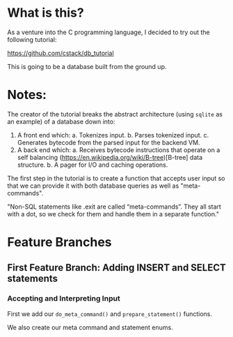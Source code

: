 # What is this?

As a venture into the C programming language, I decided to try out the following tutorial:

https://github.com/cstack/db_tutorial

This is going to be a database built from the ground up.


# Notes:

The creator of the tutorial breaks the abstract architecture (using `sqlite` as an example) of a database down into:
1. A front end which:
a. Tokenizes input.
b. Parses tokenized input.
c. Generates bytecode from the parsed input for the backend VM.
2. A back end which:
a. Receives bytecode instructions that operate on a self balancing (https://en.wikipedia.org/wiki/B-tree)[B-tree] data structure.
b. A pager for I/O and caching operations.

The first step in the tutorial is to create a function that accepts user input so that we can provide it with both database queries as well as "meta-commands".

"Non-SQL statements like .exit are called “meta-commands”. They all start with a dot, so we check for them and handle them in a separate function."


# Feature Branches

## First Feature Branch: Adding INSERT and SELECT statements

### Accepting and Interpreting Input

First we add our `do_meta_command()` and `prepare_statement()` functions.

We also create our meta command and statement enums.


